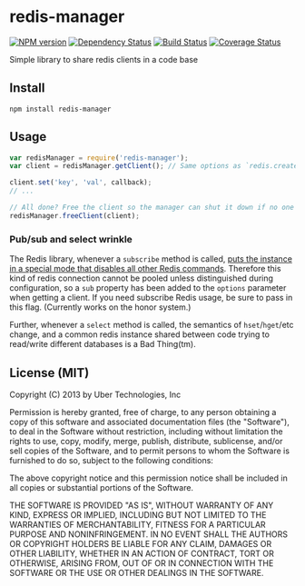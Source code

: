 # redis-manager

[![NPM version](https://badge.fury.io/js/redis-manager.png)](http://badge.fury.io/js/redis-manager) [![Dependency Status](https://gemnasium.com/uber/redis-manager.png)](https://gemnasium.com/uber/redis-manager) [![Build Status](https://travis-ci.org/uber/redis-manager.png?branch=master)](https://travis-ci.org/uber/redis-manager) [![Coverage Status](https://coveralls.io/repos/uber/redis-manager/badge.png)](https://coveralls.io/r/uber/redis-manager)

Simple library to share redis clients in a code base

## Install

    npm install redis-manager

## Usage

```js
var redisManager = require('redis-manager');
var client = redisManager.getClient(); // Same options as `redis.createClient`, is an instance of `redis`'s client, but the args can be specified in any order desired

client.set('key', 'val', callback);
// ...

// All done? Free the client so the manager can shut it down if no one is using it, anymore.
redisManager.freeClient(client);
```

### Pub/sub and select wrinkle

The Redis library, whenever a `subscribe` method is called, [puts the instance in a special mode that disables all other Redis commands](https://github.com/mranney/node_redis#publish--subscribe). Therefore this kind of redis connection cannot be pooled unless distinguished during configuration, so a `sub` property has been added to the `options` parameter when getting a client. If you need subscribe Redis usage, be sure to pass in this flag. (Currently works on the honor system.)

Further, whenever a `select` method is called, the semantics of `hset`/`hget`/etc change, and a common redis instance shared between code trying to read/write different databases is a Bad Thing(tm).

## License (MIT)

Copyright (C) 2013 by Uber Technologies, Inc

Permission is hereby granted, free of charge, to any person obtaining a copy
of this software and associated documentation files (the "Software"), to deal
in the Software without restriction, including without limitation the rights
to use, copy, modify, merge, publish, distribute, sublicense, and/or sell
copies of the Software, and to permit persons to whom the Software is
furnished to do so, subject to the following conditions:

The above copyright notice and this permission notice shall be included in
all copies or substantial portions of the Software.

THE SOFTWARE IS PROVIDED "AS IS", WITHOUT WARRANTY OF ANY KIND, EXPRESS OR
IMPLIED, INCLUDING BUT NOT LIMITED TO THE WARRANTIES OF MERCHANTABILITY,
FITNESS FOR A PARTICULAR PURPOSE AND NONINFRINGEMENT. IN NO EVENT SHALL THE
AUTHORS OR COPYRIGHT HOLDERS BE LIABLE FOR ANY CLAIM, DAMAGES OR OTHER
LIABILITY, WHETHER IN AN ACTION OF CONTRACT, TORT OR OTHERWISE, ARISING FROM,
OUT OF OR IN CONNECTION WITH THE SOFTWARE OR THE USE OR OTHER DEALINGS IN
THE SOFTWARE.
